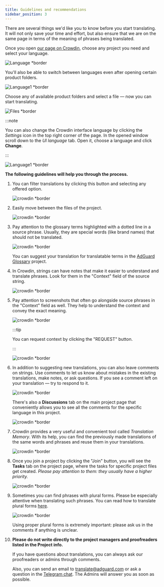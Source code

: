 ```yaml
---
title: Guidelines and recommendations
sidebar_position: 3
---
```


There are several things we'd like you to know before you start translating. It will not only save your time and effort, but also ensure that we are on the same page in terms of the meaning of phrases being translated.

Once you open [our page on Crowdin](https://crowdin.com/profile/adguard/), choose any project you need and select your language.

![Language *border](https://cdn.adtidy.org/content/Kb/ad_blocker/miscellaneous/adguard_translations/language.png)

You'll also be able to switch between languages even after opening certain product folders.

![Language1 *border](https://cdn.adtidy.org/content/Kb/ad_blocker/miscellaneous/adguard_translations/language1.png)

Choose any of available product folders and select a file — now you can start translating.

![Files *border](https://cdn.adtidy.org/content/Kb/ad_blocker/miscellaneous/adguard_translations/files.png)

:::note

You can also change the Crowdin interface language by clicking the *Settings* icon in the top right corner of the page. In the opened window scroll down to the *UI language* tab. Open it, choose a language and click **Change**.

:::

![Language1 *border](https://cdn.adtidy.org/content/Kb/ad_blocker/miscellaneous/adguard_translations/settings_en.png)

**The following guidelines will help you through the process.**

1. You can filter translations by clicking this button and selecting any offered option.

    ![crowdin *border](https://cdn.adtidy.org/public/Adguard/kb/en/ag-translations/filter.png)

1. Easily move between the files of the project.

    ![crowdin *border](https://cdn.adtidy.org/content/Kb/ad_blocker/miscellaneous/adguard_translations/filter_files.png)

1. Pay attention to the glossary terms highlighted with a dotted line in a source phrase. Usually, they are special words (like brand names) that should not be translated.

    ![crowdin *border](https://cdn.adtidy.org/public/Adguard/kb/en/ag-translations/terms.png)

    You can suggest your translation for translatable terms in the [AdGuard Glossary](https://crowdin.com/project/adguard-glossary) project.

1. In Crowdin, strings can have notes that make it easier to understand and translate phrases. Look for them in the "Context" field of the source string.

    ![crowdin *border](https://cdn.adtidy.org/public/Adguard/kb/en/ag-translations/context-note.png)

1. Pay attention to screenshots that often go alongside source phrases in the "Context" field as well. They help to understand the context and convey the exact meaning.

    ![crowdin *border](https://cdn.adtidy.org/public/Adguard/kb/en/ag-translations/screenshot.png)

    :::tip

    You can request context by clicking the "REQUEST" button.

    :::

    ![crowdin *border](https://cdn.adtidy.org/public/Adguard/kb/en/ag-translations/request.png)

1. In addition to suggesting new translations, you can also leave comments on strings. Use comments to let us know about mistakes in the existing translations, make notes, or ask questions. If you see a comment left on your translation — try to respond to it.

    ![crowdin *border](https://cdn.adtidy.org/public/Adguard/kb/en/ag-translations/comments.png)

    There's also a **Discussions** tab on the main project page that conveniently allows you to see all the comments for the specific language in this project.

    ![crowdin *border](https://cdn.adtidy.org/public/Adguard/kb/en/ag-translations/discussions.png)

1. Crowdin provides a very useful and convenient tool called *Translation Memory*. With its help, you can find the previously made translations of the same words and phrases and reuse them in your translations.

    ![crowdin *border](https://cdn.adtidy.org/public/Adguard/kb/en/ag-translations/tm.png)

1. Once you join a project by clicking the "Join" button, you will see the **Tasks** tab on the project page, where the tasks for specific project files get created. *Please pay attention to them: they usually have a higher priority.*

    ![crowdin *border](https://cdn.adtidy.org/public/Adguard/kb/en/ag-translations/tasks.png)

1. Sometimes you can find phrases with plural forms. Please be especially attentive when translating such phrases. You can read how to translate plural forms [here](../plural-forms).

    ![crowdin *border](https://cdn.adtidy.org/public/Adguard/kb/en/ag-translations/plurals.png)

    Using proper plural forms is extremely important:  please ask us in the comments if anything is unclear.

1. **Please do not write directly to the project managers and proofreaders listed in the Project info.**

    If you have questions about translations, you can always ask our proofreaders or admins through comments.

    Also, you can send an email to [translate@adguard.com](mailto:translate@adguard.com) or ask a question in the [Telegram chat](https://t.me/joinchat/UVYTLcHbr8JmOGIy). The Admins will answer you as soon as possible.
